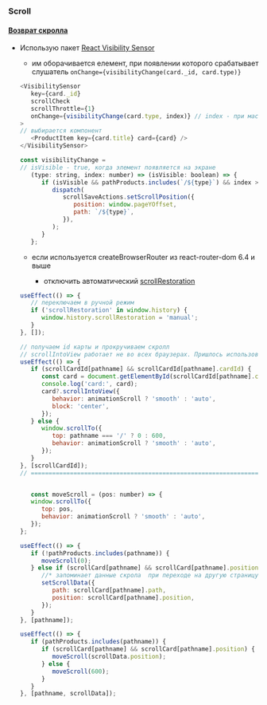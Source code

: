 ### Scroll

#### [Возврат скролла](https://dev.to/jesusramirezs/scroll-restoration-react-router-and-my-custom-solution-for-react-studyboard-14bg)

-  Использую пакет [React Visibility Sensor](https://www.npmjs.com/package/react-visibility-sensor)

   -  им оборачивается елемент, при появлении которого срабатывает слушатель `onChange={visibilityChange(card._id, card.type)}`

   ```javascript
   <VisibilitySensor
      key={card._id}
      scrollCheck
      scrollThrottle={1}
      onChange={visibilityChange(card.type, index)} // index - при массиве
   >
   // выбирается компонент
      <ProductItem key={card.title} card={card} />
   </VisibilitySensor>

   const visibilityChange =
   // isVisible - true, когда элемент появляется на экране
      (type: string, index: number) => (isVisible: boolean) => {
         if (isVisible && pathProducts.includes(`/${type}`) && index > 5) {
            dispatch(
               scrollSaveActions.setScrollPosition({
                  position: window.pageYOffset,
                  path: `/${type}`,
               }),
            );
         }
      };

   ```

   -  если используется createBrowserRouter из react-router-dom 6.4 и выше

      -  отключить автоматический [scrollRestoration](https://reactrouter.com/en/main/components/scroll-restoration)

   ```javascript
   useEffect(() => {
      // переключаем в ручной режим
      if ('scrollRestoration' in window.history) {
         window.history.scrollRestoration = 'manual';
      }
   }, []);

   // получаем id карты и прокручиваем скролл
   // scrollIntoView работает не во всех браузерах. Пришлось использовать scrollTo (не идеально) =====
   useEffect(() => {
      if (scrollCardId[pathname] && scrollCardId[pathname].cardId) {
         const card = document.getElementById(scrollCardId[pathname].cardId);
         console.log('card:', card);
         card?.scrollIntoView({
            behavior: animationScroll ? 'smooth' : 'auto',
            block: 'center',
         });
      } else {
         window.scrollTo({
            top: pathname === '/' ? 0 : 600,
            behavior: animationScroll ? 'smooth' : 'auto',
         });
      }
   }, [scrollCardId]);
   // =================================================================================


      const moveScroll = (pos: number) => {
      window.scrollTo({
         top: pos,
         behavior: animationScroll ? 'smooth' : 'auto',
      });
   };

   useEffect(() => {
      if (!pathProducts.includes(pathname)) {
         moveScroll(0);
      } else if (scrollCard[pathname] && scrollCard[pathname].position) {
         //* запоминает данные скрола  при переходе на другую страницу (для обновления компонента)
         setScrollData({
            path: scrollCard[pathname].path,
            position: scrollCard[pathname].position,
         });
      }
   }, [pathname]);

   useEffect(() => {
      if (pathProducts.includes(pathname)) {
         if (scrollCard[pathname] && scrollCard[pathname].position) {
            moveScroll(scrollData.position);
         } else {
            moveScroll(600);
         }
      }
   }, [pathname, scrollData]);
   ```
